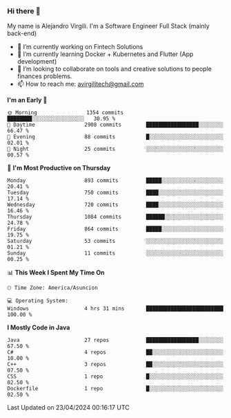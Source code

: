 ### Hi there 👋

My name is Alejandro Virgili. I'm a Software Engineer Full Stack (mainly back-end)


- 🔭 I’m currently working on Fintech Solutions
- 🌱 I’m currently learning Docker + Kubernetes and Flutter (App development)
- 👯 I’m looking to collaborate on tools and creative solutions to people finances problems.
- 📫 How to reach me: avirgilitech@gmail.com
  
<!--START_SECTION:waka-->
**I'm an Early 🐤** 

```text
🌞 Morning                1354 commits        ████████░░░░░░░░░░░░░░░░░   30.95 % 
🌆 Daytime                2908 commits        █████████████████░░░░░░░░   66.47 % 
🌃 Evening                88 commits          █░░░░░░░░░░░░░░░░░░░░░░░░   02.01 % 
🌙 Night                  25 commits          ░░░░░░░░░░░░░░░░░░░░░░░░░   00.57 % 
```
📅 **I'm Most Productive on Thursday** 

```text
Monday                   893 commits         █████░░░░░░░░░░░░░░░░░░░░   20.41 % 
Tuesday                  750 commits         ████░░░░░░░░░░░░░░░░░░░░░   17.14 % 
Wednesday                720 commits         ████░░░░░░░░░░░░░░░░░░░░░   16.46 % 
Thursday                 1084 commits        ██████░░░░░░░░░░░░░░░░░░░   24.78 % 
Friday                   864 commits         █████░░░░░░░░░░░░░░░░░░░░   19.75 % 
Saturday                 53 commits          ░░░░░░░░░░░░░░░░░░░░░░░░░   01.21 % 
Sunday                   11 commits          ░░░░░░░░░░░░░░░░░░░░░░░░░   00.25 % 
```


📊 **This Week I Spent My Time On** 

```text
🕑︎ Time Zone: America/Asuncion

💻 Operating System: 
Windows                  4 hrs 31 mins       █████████████████████████   100.00 % 
```

**I Mostly Code in Java** 

```text
Java                     27 repos            █████████████████░░░░░░░░   67.50 % 
C#                       4 repos             ██░░░░░░░░░░░░░░░░░░░░░░░   10.00 % 
C++                      3 repos             ██░░░░░░░░░░░░░░░░░░░░░░░   07.50 % 
CSS                      1 repo              █░░░░░░░░░░░░░░░░░░░░░░░░   02.50 % 
Dockerfile               1 repo              █░░░░░░░░░░░░░░░░░░░░░░░░   02.50 % 
```




 Last Updated on 23/04/2024 00:16:17 UTC
<!--END_SECTION:waka-->
